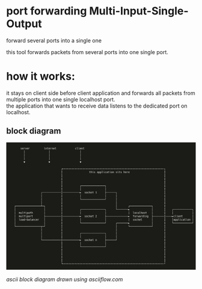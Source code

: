 # port forwarding Multi-Input-Single-Output

forward several ports into a single one 


this tool forwards packets from several ports into one single port.

# how it works:
it stays on client side before client application and forwards all packets from multiple ports into one single localhost port.  
the application that wants to receive data listens to the dedicated port on localhost.

## block diagram

![block diagram image](block-diagram.jpg)

_ascii block diagram drawn using asciiflow.com_
